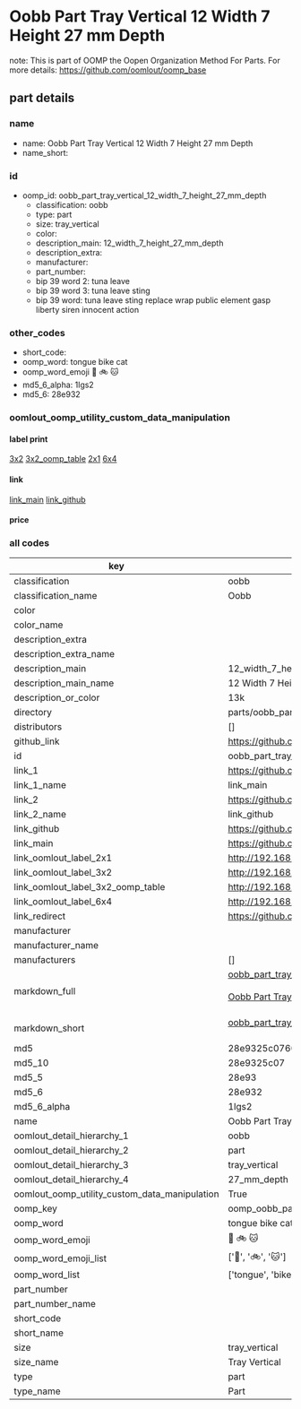 # Oobb Part Tray Vertical 12 Width 7 Height 27 mm Depth  

note: This is part of OOMP the Oopen Organization Method For Parts. For more details: https://github.com/oomlout/oomp_base

##  part details
  







### name
* name: Oobb Part Tray Vertical 12 Width 7 Height 27 mm Depth
* name_short: 
### id
* oomp_id: oobb_part_tray_vertical_12_width_7_height_27_mm_depth
  * classification: oobb
  * type: part
  * size: tray_vertical
  * color: 
  * description_main: 12_width_7_height_27_mm_depth
  * description_extra: 
  * manufacturer: 
  * part_number: 
  * bip 39 word 2: tuna leave
  * bip 39 word 3: tuna leave sting
  * bip 39 word: tuna leave sting replace wrap public element gasp liberty siren innocent action

### other_codes
* short_code: 
* oomp_word: tongue bike cat
* oomp_word_emoji :tongue: :bike: :cat:
* md5_6_alpha: 1lgs2
* md5_6: 28e932






### oomlout_oomp_utility_custom_data_manipulation
#### label print
[3x2](http://192.168.1.245:1112/?label=oomp%201lgs2)
[3x2_oomp_table](http://192.168.1.108:1112/?label=oomp%201lgs2)
[2x1](http://192.168.1.242:1112/?label=oomp%201lgs2)
[6x4](http://192.168.1.55:1112/?label=oomp%201lgs2)    

#### link

[link_main](https://github.com/oomlout/oomlout_oomp_version_1_messy/tree/main/parts/oobb_part_tray_vertical_12_width_7_height_27_mm_depth) [link_github](https://github.com/oomlout/oomlout_oomp_version_1_messy/tree/main/parts/oobb_part_tray_vertical_12_width_7_height_27_mm_depth)                             

#### price







### all codes 
| key | value |  
| --- | --- |  
| classification | oobb |  
| classification_name | Oobb |  
| color |  |  
| color_name |  |  
| description_extra |  |  
| description_extra_name |  |  
| description_main | 12_width_7_height_27_mm_depth |  
| description_main_name | 12 Width 7 Height 27 mm Depth |  
| description_or_color | 13k |  
| directory | parts/oobb_part_tray_vertical_12_width_7_height_27_mm_depth |  
| distributors | [] |  
| github_link | https://github.com/oomlout/oomlout_oomp_part_src/tree/main/parts/oobb_part_tray_vertical_12_width_7_height_27_mm_depth |  
| id | oobb_part_tray_vertical_12_width_7_height_27_mm_depth |  
| link_1 | https://github.com/oomlout/oomlout_oomp_version_1_messy/tree/main/parts/oobb_part_tray_vertical_12_width_7_height_27_mm_depth |  
| link_1_name | link_main |  
| link_2 | https://github.com/oomlout/oomlout_oomp_version_1_messy/tree/main/parts/oobb_part_tray_vertical_12_width_7_height_27_mm_depth |  
| link_2_name | link_github |  
| link_github | https://github.com/oomlout/oomlout_oomp_version_1_messy/tree/main/parts/oobb_part_tray_vertical_12_width_7_height_27_mm_depth |  
| link_main | https://github.com/oomlout/oomlout_oomp_version_1_messy/tree/main/parts/oobb_part_tray_vertical_12_width_7_height_27_mm_depth |  
| link_oomlout_label_2x1 | http://192.168.1.242:1112/?label=oomp%201lgs2 |  
| link_oomlout_label_3x2 | http://192.168.1.245:1112/?label=oomp%201lgs2 |  
| link_oomlout_label_3x2_oomp_table | http://192.168.1.108:1112/?label=oomp%201lgs2 |  
| link_oomlout_label_6x4 | http://192.168.1.55:1112/?label=oomp%201lgs2 |  
| link_redirect | https://github.com/oomlout/oomlout_oomp_version_1_messy/tree/main/parts/oobb_part_tray_vertical_12_width_7_height_27_mm_depth |  
| manufacturer |  |  
| manufacturer_name |  |  
| manufacturers | [] |  
| markdown_full | [oobb_part_tray_vertical_12_width_7_height_27_mm_depth](none)<br>[](none)<br>[Oobb Part Tray Vertical 12 Width 7 Height 27 Mm Depth](none)<br><br> |  
| markdown_short | [oobb_part_tray_vertical_12_width_7_height_27_mm_depth](none)<br><br> |  
| md5 | 28e9325c076028f6b47f0b6dabdfbf53 |  
| md5_10 | 28e9325c07 |  
| md5_5 | 28e93 |  
| md5_6 | 28e932 |  
| md5_6_alpha | 1lgs2 |  
| name | Oobb Part Tray Vertical 12 Width 7 Height 27 mm Depth |  
| oomlout_detail_hierarchy_1 | oobb |  
| oomlout_detail_hierarchy_2 | part |  
| oomlout_detail_hierarchy_3 | tray_vertical |  
| oomlout_detail_hierarchy_4 | 27_mm_depth |  
| oomlout_oomp_utility_custom_data_manipulation | True |  
| oomp_key | oomp_oobb_part_tray_vertical_12_width_7_height_27_mm_depth |  
| oomp_word | tongue bike cat |  
| oomp_word_emoji | :tongue: :bike: :cat: |  
| oomp_word_emoji_list | [':tongue:', ':bike:', ':cat:'] |  
| oomp_word_list | ['tongue', 'bike', 'cat'] |  
| part_number |  |  
| part_number_name |  |  
| short_code |  |  
| short_name |  |  
| size | tray_vertical |  
| size_name | Tray Vertical |  
| type | part |  
| type_name | Part |  
